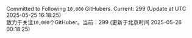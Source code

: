 Committed to Following `10,000` GitHubers. Current: <!-- FOLLOWING_COUNT -->299<!-- FOLLOWING_COUNT --> (Update at UTC <!-- LAST_UPDATED -->2025-05-25 16:18:25<!-- LAST_UPDATED -->)<br>
致力于关注`10,000`个GitHuber。当前：<!-- FOLLOWING_COUNT -->299<!-- FOLLOWING_COUNT --> (更新于北京时间 <!-- LAST_UPDATED_CST -->2025-05-26 00:18:25<!-- LAST_UPDATED_CST -->)
